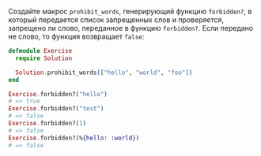 
Создайте макрос `prohibit_words`, генерирующий функцию `forbidden?`, в который передается список запрещенных слов и проверяется, запрещено ли слово, переданное в функцию `forbidden?`. Если передано не слово, то функция возвращает `false`:

```elixir
defmodule Exercise
  require Solution

  Solution.prohibit_words(["hello", "world", "foo"])
end

Exercise.forbidden?("hello")
# => true
Exercise.forbidden?("test")
# => false
Exercise.forbidden?(1)
# => false
Exercise.forbidden?(%{hello: :world})
# => false
```
